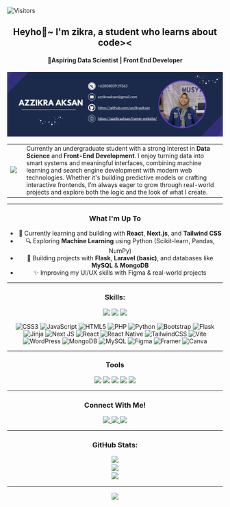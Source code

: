 ![Visitors](https://api.visitorbadge.io/api/visitors?path=azzikraaksan%2Fazzikraaksan&label=Profile%20views&labelColor=%232ccce4&countColor=%23263759)

<div align="center">

## Heyho👋~ I'm zikra, a student who learns about code><
####  🌱Aspiring Data Scientist | Front End Developer
![zikra](img/gambar.png)


<table border="0" cellspacing="0" cellpadding="0" style="border-collapse: collapse;">
  <tr>
    <td style="border: none;">
      <img src="https://media0.giphy.com/media/v1.Y2lkPTc5MGI3NjExcnFnZGVnM2h6amw5NGw4d2JoYmZnbHk0ZTV3dWVqc2hzdHFldXIwMSZlcD12MV9pbnRlcm5hbF9naWZfYnlfaWQmY3Q9Zw/48o6DuNvDewYLWsXyZ/giphy.gif" width="150">
    </td>
    <td style="padding-left: 15px; border: none;">
      Currently an undergraduate student with a strong interest in <b>Data Science</b> and <b>Front-End Development</b>. I enjoy turning data into smart systems and meaningful interfaces, combining machine learning and search engine development with modern web technologies. Whether it's building predictive models or crafting interactive frontends, I’m always eager to grow through real-world projects and explore both the logic and the look of what I create.
    </td>
  </tr>
</table>

---

### What I'm Up To
- 🌱 Currently learning and building with **React**, **Next.js**, and **Tailwind CSS**
- 🔍 Exploring **Machine Learning** using Python (Scikit-learn, Pandas, NumPy)
- 🔧 Building projects with **Flask**, **Laravel (basic)**, and databases like **MySQL** & **MongoDB**
- ✨ Improving my UI/UX skills with Figma & real-world projects

---

### Skills:

<img src="https://img.shields.io/badge/Pandas-2C2D72?style=for-the-badge&logo=pandas&logoColor=white" />
<img src="https://img.shields.io/badge/Numpy-777BB4?style=for-the-badge&logo=numpy&logoColor=white" />
<img src="https://img.shields.io/badge/scikit_learn-F7931E?style=for-the-badge&logo=scikit-learn&logoColor=white" />

![CSS3](https://img.shields.io/badge/css3-%231572B6.svg?style=for-the-badge&logo=css3&logoColor=white) ![JavaScript](https://img.shields.io/badge/javascript-%23323330.svg?style=for-the-badge&logo=javascript&logoColor=%23F7DF1E) ![HTML5](https://img.shields.io/badge/html5-%23E34F26.svg?style=for-the-badge&logo=html5&logoColor=white) ![PHP](https://img.shields.io/badge/php-%23777BB4.svg?style=for-the-badge&logo=php&logoColor=white) ![Python](https://img.shields.io/badge/python-3670A0?style=for-the-badge&logo=python&logoColor=ffdd54) ![Bootstrap](https://img.shields.io/badge/bootstrap-%238511FA.svg?style=for-the-badge&logo=bootstrap&logoColor=white) ![Flask](https://img.shields.io/badge/flask-%23000.svg?style=for-the-badge&logo=flask&logoColor=white) ![Jinja](https://img.shields.io/badge/jinja-white.svg?style=for-the-badge&logo=jinja&logoColor=black) ![Next JS](https://img.shields.io/badge/Next-black?style=for-the-badge&logo=next.js&logoColor=white) ![React](https://img.shields.io/badge/react-%2320232a.svg?style=for-the-badge&logo=react&logoColor=%2361DAFB) ![React Native](https://img.shields.io/badge/react_native-%2320232a.svg?style=for-the-badge&logo=react&logoColor=%2361DAFB) ![TailwindCSS](https://img.shields.io/badge/tailwindcss-%2338B2AC.svg?style=for-the-badge&logo=tailwind-css&logoColor=white) ![Vite](https://img.shields.io/badge/vite-%23646CFF.svg?style=for-the-badge&logo=vite&logoColor=white) ![WordPress](https://img.shields.io/badge/WordPress-%23117AC9.svg?style=for-the-badge&logo=WordPress&logoColor=white) ![MongoDB](https://img.shields.io/badge/MongoDB-%234ea94b.svg?style=for-the-badge&logo=mongodb&logoColor=white) ![MySQL](https://img.shields.io/badge/mysql-4479A1.svg?style=for-the-badge&logo=mysql&logoColor=white) ![Figma](https://img.shields.io/badge/figma-%23F24E1E.svg?style=for-the-badge&logo=figma&logoColor=white) ![Framer](https://img.shields.io/badge/Framer-black?style=for-the-badge&logo=framer&logoColor=blue) ![Canva](https://img.shields.io/badge/Canva-%2300C4CC.svg?style=for-the-badge&logo=Canva&logoColor=white)

---

### Tools
<img src="https://img.shields.io/badge/Colab-F9AB00?style=for-the-badge&logo=googlecolab&color=525252" />
<img src="https://img.shields.io/badge/GitHub-100000?style=for-the-badge&logo=github&logoColor=white" />
<img src="https://img.shields.io/badge/VSCode-0078D4?style=for-the-badge&logo=visual%20studio%20code&logoColor=white" />
<img src="https://img.shields.io/badge/Trello-0052CC?style=for-the-badge&logo=trello&logoColor=white" />
<img src="https://img.shields.io/badge/sublime_text-%23575757.svg?&style=for-the-badge&logo=sublime-text&logoColor=important" />

---

### Connect With Me!
<a href="https://www.linkedin.com/in/azzikraaksan/" target="_blank">
  <img src="https://img.shields.io/badge/LinkedIn-0077B5?style=for-the-badge&logo=linkedin&logoColor=white" />
</a>
<a href="https://www.instagram.com/azzikraaks" target="_blank">
  <img src="https://img.shields.io/badge/Instagram-E4405F?style=for-the-badge&logo=instagram&logoColor=white" />
</a>
<a href="https://wa.me/6285803919363" target="_blank">
  <img src="https://img.shields.io/badge/WhatsApp-25D366?style=for-the-badge&logo=WhatsApp&logoColor=white" />
</a>

---

### GitHub Stats:
![](https://github-readme-stats.vercel.app/api?username=azzikraaksan&theme=tokyonight&hide_border=false&include_all_commits=false&count_private=false)<br/>
![](https://nirzak-streak-stats.vercel.app/?user=azzikraaksan&theme=tokyonight&hide_border=false)<br/>
![](https://github-readme-stats.vercel.app/api/top-langs/?username=azzikraaksan&theme=tokyonight&hide_border=false&include_all_commits=false&count_private=false&layout=compact)

---
[![](https://visitcount.itsvg.in/api?id=azzikraaksan&icon=0&color=0)](https://visitcount.itsvg.in)

</div>